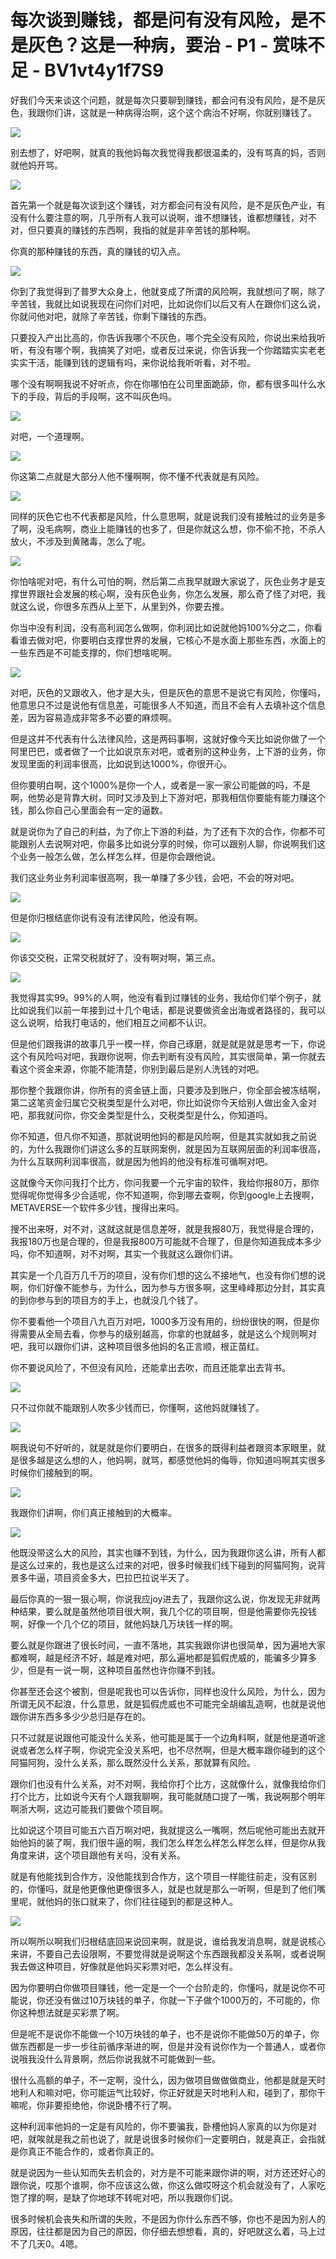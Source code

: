 # 每次谈到赚钱，都是问有没有风险，是不是灰色？这是一种病，要治 - P1 - 赏味不足 - BV1vt4y1f7S9

好我们今天来谈这个问题，就是每次只要聊到赚钱，都会问有没有风险，是不是灰色，我跟你们讲，这就是一种病得治啊，这个这个病治不好啊，你就别赚钱了。



![](img/e5b601fca917902715b151009af48249_1.png)

别去想了，好吧啊，就真的我他妈每次我觉得我都很温柔的，没有骂真的妈，否则就他妈开骂。

![](img/e5b601fca917902715b151009af48249_3.png)

首先第一个就是每次谈到这个赚钱，对方都会问有没有风险，是不是灰色产业，有没有什么要注意的啊，几乎所有人我可以说啊，谁不想赚钱，谁都想赚钱，对不对，但只要真的赚钱的东西啊，我指的就是非辛苦钱的那种啊。

你真的那种赚钱的东西，真的赚钱的切入点。

![](img/e5b601fca917902715b151009af48249_5.png)

你到了我觉得到了普罗大众身上，他就变成了所谓的风险啊，我就想问了啊，除了辛苦钱，我就比如说我现在问你们对吧，比如说你们以后又有人在跟你们这么说，你就问他对吧，就除了辛苦钱，你剩下赚钱的东西。

只要投入产出比高的，你告诉我哪个不灰色，哪个完全没有风险，你说出来给我听听，有没有哪个啊，我搞笑了对吧，或者反过来说，你告诉我一个你踏踏实实老老实实干活，能赚到钱的逻辑有吗，来你说给我听听看，对不啦。

哪个没有啊啊我说不好听点，你在你哪怕在公司里面跪舔，你，都有很多叫什么水下的手段，背后的手段啊，这不叫灰色吗。



![](img/e5b601fca917902715b151009af48249_7.png)

对吧，一个道理啊。

![](img/e5b601fca917902715b151009af48249_9.png)

你这第二点就是大部分人他不懂啊啊，你不懂不代表就是有风险。

![](img/e5b601fca917902715b151009af48249_11.png)

同样的灰色它也不代表都是风险，什么意思啊，就是说我们没有接触过的业务是多了啊，没毛病啊，商业上能赚钱的也多了，但是你就这么想，你不偷不抢，不杀人放火，不涉及到黄赌毒，怎么了呢。



![](img/e5b601fca917902715b151009af48249_13.png)

你怕啥呢对吧，有什么可怕的啊，然后第二点我早就跟大家说了，灰色业务才是支撑世界跟社会发展的核心啊，没有灰色业务，你怎么发展，那么奇了怪了对吧，我就这么说，你很多东西从上至下，从里到外，你要去推。

你当中没有利润，没有高利润怎么做啊，你利润比如说就他妈100%分之二，你看看谁去做对吧，你要明白支撑世界的发展，它核心不是水面上那些东西，水面上的一些东西是不可能支撑的，你们想啥呢啊。



![](img/e5b601fca917902715b151009af48249_15.png)

对吧，灰色的又跟收入，他才是大头，但是灰色的意思不是说它有风险，你懂吗，他意思只不过是说他有信息差，可能很多人不知道，而且不会有人去填补这个信息差，因为容易造成非常多不必要的麻烦啊。

但是这并不代表有什么法律风险，这是两码事啊，这就好像今天比如说你做了一个阿里巴巴，或者做了一个比如说京东对吧，或者别的这种业务，上下游的业务，你发现里面的利润率很高，比如说到达1000%，你很开心。

但你要明白啊，这个1000%是你一个人，或者是一家一家公司能做的吗，不是啊，他势必是背靠大树，同时又涉及到上下游对吧，那我相信你要能有能力赚这个钱，那么你自己心里面会有一定的逼数。

就是说你为了自己的利益，为了你上下游的利益，为了还有下次的合作，你都不可能跟别人去说啊对吧，你最多比如说分享的时候，你可以跟别人聊，你说啊我们这个业务一般怎么做，怎么样怎么样，但是你会跟他说。

我们这业务业务利润率很高啊，我一单赚了多少钱，会吧，不会的呀对吧。

![](img/e5b601fca917902715b151009af48249_17.png)

但是你归根结底你说有没有法律风险，他没有啊。

![](img/e5b601fca917902715b151009af48249_19.png)

你该交交税，正常交税就好了，没有啊对啊，第三点。

![](img/e5b601fca917902715b151009af48249_21.png)

我觉得其实99。99%的人啊，他没有看到过赚钱的业务，我给你们举个例子，就比如说我们以前一年接到过十几个电话，都是说要做资金出海或者路径的，我可以这么说啊，给我打电话的，他们相互之间都不认识。

但是他们跟我讲的故事几乎一模一样，你自己琢磨，就是就是就是思考一下，你说这个有风险吗对吧，我跟你说啊，你去判断有没有风险，其实很简单，第一你就去看这个资金来源，你能不能清楚，你别到最后是别人洗钱的对吧。

那你整个我跟你讲，你所有的资金链上面，只要涉及到账户，你全部会被冻结啊，第二这笔资金归属它交税类型是什么对吧，你比如说你今天给别人做出金入金对吧，那我就问你，你交金类型是什么，交税类型是什么，你知道吗。

你不知道，但凡你不知道，那就说明他妈的都是风险啊，但是其实就如我之前说的，为什么我跟你们讲这么多的互联网案例，就是因为互联网层面的利润率很高，为什么互联网利润率很高，就是因为他妈的他没有标准可循啊对吧。

这就像今天你问我打个比方，你问我要一个元宇宙的软件，我给你报80万，那你觉得呢你觉得多少合适呢，你不知道啊，你到哪去查啊，你到google上去搜啊，METAVERSE一个软件多少钱，搜得出来吗。

搜不出来呀，对不对，这就这就是信息差呀，就是我报80万，我觉得是合理的，我报180万也是合理的，但是我报800万可能就不合理了，但是你知道我成本多少吗，你不知道啊，对不对啊，其实一个我就这么跟你们讲。

其实是一个几百万几千万的项目，没有你们想的这么不接地气，也没有你们想的说啊，你们好像不能参与，为什么，因为参与方很多啊，这里峰峰那边分封，其实真的到你参与到的项目方的手上，也就没几个钱了。

你不要看他一个项目八九百万对吧，1000多万没有用的，纷纷很快的啊，但是你得需要从全局去看，你参与的级别越高，你拿的也就越多，就是这么个规则啊对吧，我可以跟你们讲，这种项目很多他妈的名正言顺，根正苗红。

你不要说风险了，不但没有风险，还能拿出去吹，而且还能拿出去背书。

![](img/e5b601fca917902715b151009af48249_23.png)

只不过你就不能跟别人吹多少钱而已，你懂啊，这他妈就赚钱了。

![](img/e5b601fca917902715b151009af48249_25.png)

啊我说句不好听的，就是就是你们要明白，在很多的既得利益者跟资本家眼里，就是很多越是这么想的人，他妈啊，就骂，都感觉他妈的侮辱，你知道吗啊其实很多时候你们接触到的啊。



![](img/e5b601fca917902715b151009af48249_27.png)

我跟你们讲啊，你们真正接触到的大概率。

![](img/e5b601fca917902715b151009af48249_29.png)

他既没带这么大的风险，其实也赚不到钱，为什么，因为我跟你这么讲，所有人都是这么过来的，我也是这么过来的对吧，很多时候我们线下碰到的阿猫阿狗，说背景多牛逼，项目资金多大，巴拉巴拉说半天了。

最后你真的一狠一狠心啊，你说我应joy进去了，我跟你这么说，你发现无非就两种结果，要么就是虽然他项目很大啊，我几个亿的项目啊，但是他需要你先投钱啊，好像一个几个亿的项目，就他妈缺几万块钱一样的啊。

要么就是你跟进了很长时间，一直不落地，其实我跟你讲也很简单，因为遍地大家都难啊，越是经济不好，越是难对吧，那么遍地都是狐假虎威的，能骗多少算多少，但是有一说一啊，这种项目虽然也许你赚不到钱。

你甚至还会这个被割，但是呢我也可以告诉你，同样也没什么风险，为什么，因为所谓无风不起浪，什么意思，就是狐假虎威也不可能完全胡编乱造啊，也就是说他跟你讲东西多多少少总归是存在的。

只不过就是说跟他可能没什么关系，他可能是属于一个边角料啊，就是他是道听途说或者怎么样子啊，你说完全没关系吧，也不尽然啊，但是大概率跟你碰到的这个阿猫阿狗，没什么关系，那么既然没什么关系，那就算有风险。

跟你们也没有什么关系，对不对啊，我给你打个比方，这就像什么，就像我给你们打个比方，比如说今天有个人跟我聊啊，我可能就随口提了一嘴，我说啊那个明年啊浙大啊，这边可能我们要做个项目啊。

比如说这个项目可能五六百万啊对吧，我就提这么一嘴啊，然后呢他可能出去就开始他妈的装了啊，我们很牛逼的啊，我们怎么样怎么样怎么样怎么样，但是你从我角度来讲，这个项目跟他有关吗，没有关系。

就是有他能找到合作方，没他能找到合作方，这个项目一样能往前走，没有区别的，你懂吗，就是他更像他更像很多人，就是也就是那么一听啊，但是到了他们嘴里呢，就他妈的张口就来了，你们往往碰到的都是这种人。



![](img/e5b601fca917902715b151009af48249_31.png)

所以啊所以啊我们归根结底回来说回来啊，就是说，谁给我发消息啊，就是说核心来讲，不要自己去设限啊，不要觉得就是说啊这个东西跟我都没关系啊，或者说啊我去做这种项目，好像就是他妈买彩票对吧，怎么样没有。

因为你要明白你做项目赚钱，他一定是一个一个台阶走的，你懂吗，就是说你不可能说，你还没有做过10万块钱的单子，你就一下子做个1000万的，不可能的，你你这种想法就是买彩票了啊。

但是呢不是说你不能做一个10万块钱的单子，也不是说你不能做50万的单子，你做东西都是一步一步往前循序渐进的啊，但是并没有说你作为一个普通人，或者你说哦我没什么背景啊，然后你说我就不可能做到一些。

很什么高额的单子，不一定啊，没什么，因为做项目做做做商业，他都是就是天时地利人和嘛对吧，你可能运气比较好，你正好就是天时地利人和，碰到了，那你干嘛呢，你非要拒绝他，你说卧槽不行了啊。

这种利润率他妈的一定是有风险的，你不要骗我，卧槽他妈人家真的以为你是对吧，就唉就是我之前也说了，就是说很多时候你们一定要明白，就是真正，会指就是你真正不能合作的，或者你真正的。

就是说因为一些认知而失去机会的，对方是不可能来跟你讲的啊，对方还还好心的跟你说，哎那个谁啊，你不应该这么做，你这么做哎呀这个机会就没有了，人家吃饱了撑的啊，是缺了你地球不转呢对吧，所以我跟你们说。

很多时候机会丧失和所谓的失败，不是因为你什么东西不够，你也不是因为别人的原因，往往都是因为自己的原因，你仔细去想想看，真的，好吧就这么着，马上过不了几天0。4嗯。

